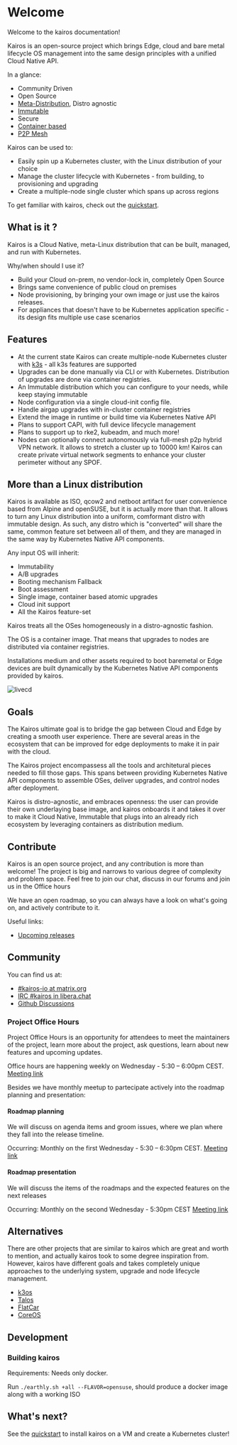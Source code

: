 # Welcome

Welcome to the kairos documentation!

Kairos is an open-source project which brings Edge, cloud and bare metal lifecycle OS management into the same design principles with a unified Cloud Native API.

In a glance:

- Community Driven
- Open Source
- [Meta-Distribution](/architecture/meta), Distro agnostic
- [Immutable](/architecture/immutable)
- Secure
- [Container based](/architecture/container)
- [P2P Mesh](/architecture/network)

Kairos can be used to:

- Easily spin up a Kubernetes cluster, with the Linux distribution of your choice
- Manage the cluster lifecycle with Kubernetes - from building, to provisioning and upgrading
- Create a multiple-node single cluster which spans up across regions

To get familiar with kairos, check out the [quickstart](/quickstart/installation).

## What is it ?

Kairos is a Cloud Native, meta-Linux distribution that can be built, managed, and run with Kubernetes.

Why/when should I use it?

- Build your Cloud on-prem, no vendor-lock in, completely Open Source
- Brings same convenience of public cloud on premises
- Node provisioning, by bringing your own image or just use the kairos releases.
- For appliances that doesn't have to be Kubernetes application specific - its design fits multiple use case scenarios

## Features

- At the current state Kairos can create multiple-node Kubernetes cluster with [k3s](https://k3s.io) - all k3s features are supported
- Upgrades can be done manually via CLI or with Kubernetes. Distribution of upgrades are done via container registries.
- An Immutable distribution which you can configure to your needs, while keep staying immutable
- Node configuration via a single cloud-init config file.
- Handle airgap upgrades with in-cluster container registries
- Extend the image in runtime or build time via Kubernetes Native API
- Plans to support CAPI, with full device lifecycle management
- Plans to support up to rke2, kubeadm, and much more!
- Nodes can optionally connect autonomously via full-mesh p2p hybrid VPN network. It allows to stretch a cluster up to 10000 km!
  Kairos can create private virtual network segments to enhance your cluster perimeter without any SPOF.

## More than a Linux distribution

Kairos is available as ISO, qcow2 and netboot artifact for user convenience based from Alpine and openSUSE, but it is actually more than that. It allows to turn any Linux distribution into a uniform, comformant distro with immutable design. As such, any distro which is "converted" will share the same, common feature set between all of them, and they are managed in the same way by Kubernetes Native API components.

Any input OS will inherit:

- Immutability
- A/B upgrades
- Booting mechanism Fallback
- Boot assessment
- Single image, container based atomic upgrades
- Cloud init support
- All the Kairos feature-set

Kairos treats all the OSes homogeneously in a distro-agnostic fashion. 

The OS is a container image. That means that upgrades to nodes are distributed via container registries.

Installations medium and other assets required to boot baremetal or Edge devices are built dynamically by the Kubernetes Native API components provided by kairos. 

![livecd](https://user-images.githubusercontent.com/2420543/189219806-29b4deed-b4a1-4704-b558-7a60ae31caf2.gif)

## Goals

The Kairos ultimate goal is to bridge the gap between Cloud and Edge by creating a smooth user experience. There are several areas in the ecosystem that can be improved for edge deployments to make it in pair with the cloud. 

The Kairos project encompassess all the tools and architetural pieces needed to fill those gaps. This spans between providing Kubernetes Native API components to assemble OSes, deliver upgrades, and control nodes after deployment.

Kairos is distro-agnostic, and embraces openness: the user can provide their own underlaying base image, and kairos onboards it and takes it over to make it Cloud Native, Immutable that plugs into an already rich ecosystem by leveraging containers as distribution medium.

## Contribute

Kairos is an open source project, and any contribution is more than welcome! The project is big and narrows to various degree of complexity and problem space. Feel free to join our chat, discuss in our forums and join us in the Office hours

We have an open roadmap, so you can always have a look on what's going on, and actively contribute to it. 

Useful links:

- [Upcoming releases](https://github.com/kairos-io/kairos/issues?q=is%3Aissue+is%3Aopen+label%3Arelease)


## Community

You can find us at:

- [#kairos-io at matrix.org](https://matrix.to/#/#kairos-io:matrix.org) 
- [IRC #kairos in libera.chat](https://web.libera.chat/#kairos)
- [Github Discussions](https://github.com/kairos-io/kairos/discussions)

### Project Office Hours

Project Office Hours is an opportunity for attendees to meet the maintainers of the project, learn more about the project, ask questions, learn about new features and upcoming updates.

Office hours are happening weekly on Wednesday - 5:30 – 6:00pm CEST. [Meeting link](https://meet.google.com/aus-mhta-azb) 

Besides we have monthly meetup to partecipate actively into the roadmap planning and presentation:

#### Roadmap planning

We will discuss on agenda items and groom issues, where we plan where they fall into the release timeline.

Occurring: Monthly on the first Wednesday - 5:30 – 6:30pm CEST. [Meeting link](https://meet.google.com/fkp-wyjo-qwz)

#### Roadmap presentation

We will discuss the items of the roadmaps and the expected features on the next releases

Occurring: Monthly on the second Wednesday - 5:30pm CEST [Meeting link](https://meet.google.com/cjs-ngcd-ngt)

## Alternatives

There are other projects that are similar to kairos which are great and worth to mention, and actually kairos took to some degree inspiration from. 
However, kairos have different goals and takes completely unique approaches to the underlying system, upgrade and node lifecycle management.

- [k3os](https://github.com/rancher/k3os)
- [Talos](https://github.com/siderolabs/talos)
- [FlatCar](https://flatcar-linux.org/)
- [CoreOS](https://getfedora.org/it/coreos?stream=stable)

## Development

### Building kairos

Requirements: Needs only docker.

Run `./earthly.sh +all --FLAVOR=opensuse`, should produce a docker image along with a working ISO




## What's next?

See the [quickstart](/quickstart/) to install kairos on a VM and create a Kubernetes cluster!